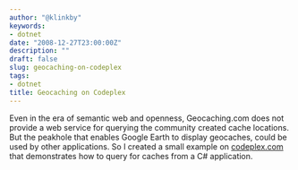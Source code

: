 ```yaml
---
author: "@klinkby"
keywords:
- dotnet
date: "2008-12-27T23:00:00Z"
description: ""
draft: false
slug: geocaching-on-codeplex
tags:
- dotnet
title: Geocaching on Codeplex
---
```



Even in the era of semantic web and openness, Geocaching.com does not provide a web service for querying the community created cache locations. But the peakhole that enables Google Earth to display geocaches, could be used by other applications. So I created a small example on [codeplex.com](http://www.codeplex.com/gc) that demonstrates how to query for caches from a C# application.

